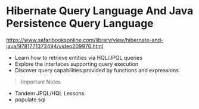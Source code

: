 # Hibernate Query Language And Java Persistence Query Language

https://www.safaribooksonline.com/library/view/hibernate-and-java/9781771373494/video209976.html

- Learn how to retrieve entities via HQL/JPQL queries
- Explore the interfaces supporting query execution
- Discover query capabilities provided by functions and expressions

> Important Notes

- Tandem JPQL/HQL Lessons
- populate.sql
